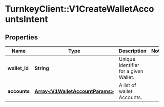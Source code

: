 # TurnkeyClient::V1CreateWalletAccountsIntent

## Properties
Name | Type | Description | Notes
------------ | ------------- | ------------- | -------------
**wallet_id** | **String** | Unique identifier for a given Wallet. | 
**accounts** | [**Array&lt;V1WalletAccountParams&gt;**](V1WalletAccountParams.md) | A list of wallet Accounts. | 

